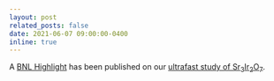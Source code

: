 ```yaml
---
layout: post
related_posts: false
date: 2021-06-07 09:00:00-0400
inline: true
---
```


A [BNL Highlight](https://www.bnl.gov/newsroom/news.php?a=118870) has been published on our [ultrafast study of Sr<sub>3</sub>Ir<sub>2</sub>O<sub>7</sub>](/publications/#mazzone2021laser).

